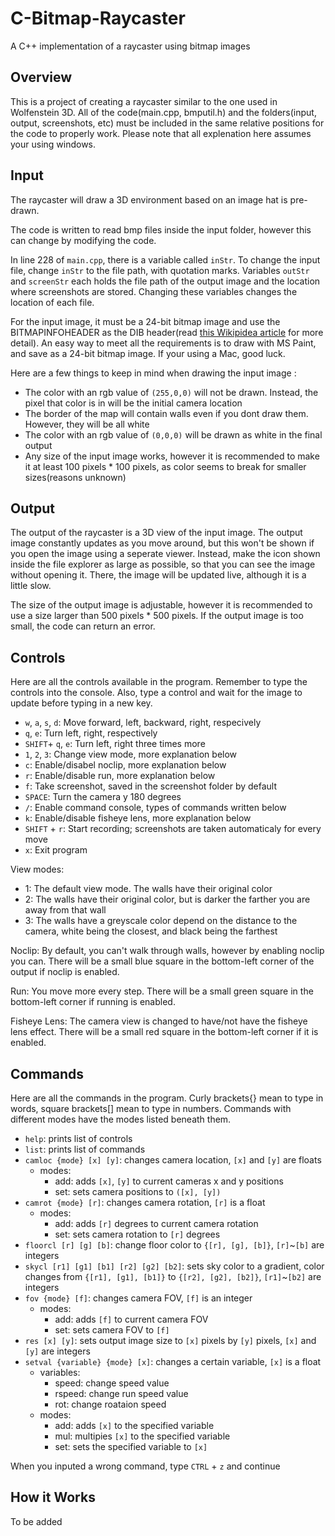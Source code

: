# C-Bitmap-Raycaster
A C++ implementation of a raycaster using bitmap images

## Overview
This is a project of creating a raycaster similar to the one used in Wolfenstein 3D. All of the code(main.cpp, bmputil.h) and the folders(input, output, screenshots, etc) must be included in the same relative positions for the code to properly work. Please note that all explenation here assumes your using windows.

## Input
The raycaster will draw a 3D environment based on an image hat is pre-drawn.

The code is written to read bmp files inside the input folder, however this can change by modifying the code.

In line 228 of `main.cpp`, there is a variable called `inStr`. To change the input file, change `inStr` to the file path, with quotation marks. Variables `outStr` and `screenStr` each holds the file path of the output image and the location where screenshots are stored. Changing these variables changes the location of each file.

For the input image, it must be a 24-bit bitmap image and use the BITMAPINFOHEADER as the DIB header(read [this Wikipidea article](https://en.wikipedia.org/wiki/BMP_file_format#DIB_header_(bitmap_information_header)) for more detail). An easy way to meet all the requirements is to draw with MS Paint, and save as a 24-bit bitmap image. If your using a Mac, good luck.

Here are a few things to keep in mind when drawing the input image :
* The color with an rgb value of `(255,0,0)` will not be drawn. Instead, the pixel that color is in will be the initial camera location
* The border of the map will contain walls even if you dont draw them. However, they will be all white
* The color with an rgb value of `(0,0,0)` will be drawn as white in the final output
* Any size of the input image works, however it is recommended to make it at least 100 pixels * 100 pixels, as color seems to break for smaller sizes(reasons unknown)

## Output
The output of the raycaster is a 3D view of the input image. The output image constantly updates as you move around, but this won't be shown if you open the image using a seperate viewer. Instead, make the icon shown inside the file explorer as large as possible, so that you can see the image without opening it. There, the image will be updated live, although it is a little slow.

The size of the output image is adjustable, however it is recommended to use a size larger than 500 pixels * 500 pixels. If the output image is too small, the code can return an error.

## Controls
Here are all the controls available in the program. Remember to type the controls into the console. Also, type a control and wait for the image to update before typing in a new key.
* `w`, `a`, `s`, `d`: Move forward, left, backward, right, respecively
* `q`, `e`: Turn left, right, respectively
* `SHIFT`+ `q`, `e`: Turn left, right three times more
* `1`, `2`, `3`: Change view mode, more explanation below
* `c`: Enable/disabel noclip, more explanation below
* `r`: Enable/disable run, more explanation below
* `f`: Take screenshot, saved in the screenshot folder by default
* `SPACE`: Turn the camera y 180 degrees
* `/`: Enable command console, types of commands written below
* `k`: Enable/disable fisheye lens, more explanation below
* `SHIFT` + `r`: Start recording; screenshots are taken automaticaly for every move
* `x`: Exit program

View modes:
* 1: The default view mode. The walls have their original color
* 2: The walls have their original color, but is darker the farther you are away from that wall
* 3: The walls have a greyscale color depend on the distance to the camera, white being the closest, and black being the farthest

Noclip: By default, you can't walk through walls, however by enabling noclip you can. There will be a small blue square in the bottom-left corner of the output if noclip is enabled.

Run: You move more every step. There will be a small green square in the bottom-left corner if running is enabled.

Fisheye Lens: The camera view is changed to have/not have the fisheye lens effect. There will be a small red square in the bottom-left corner if it is enabled.

## Commands
Here are all the commands in the program. Curly brackets{} mean to type in words, square brackets[] mean to type in numbers. Commands with different modes have the modes listed beneath them.
* `help`: prints list of controls
* `list`: prints list of commands
* `camloc {mode} [x] [y]`: changes camera location, `[x]` and `[y]` are floats
	* modes:
		* add: adds `[x]`, `[y]` to current cameras x and y positions
		* set: sets camera positions to `([x], [y])`
* `camrot {mode} [r]`: changes camera rotation, `[r]` is a float
	* modes:
		* add: adds `[r]` degrees to current camera rotation
		* set: sets camera rotation to `[r]` degrees
* `floorcl [r] [g] [b]`: change floor color to `{[r], [g], [b]}`, `[r]`~`[b]` are integers
* `skycl [r1] [g1] [b1] [r2] [g2] [b2]`: sets sky color to a gradient, color changes from `{[r1], [g1], [b1]}` to `{[r2], [g2], [b2]}`, `[r1]`~`[b2]` are integers
* `fov {mode} [f]`: changes camera FOV, `[f]` is an integer
	* modes:
		* add: adds `[f]` to current camera FOV
		* set: sets camera FOV to `[f]`
* `res [x] [y]`: sets output image size to `[x]` pixels by `[y]` pixels, `[x]` and `[y]` are integers
* `setval {variable} {mode} [x]`: changes a certain variable, `[x]` is a float
	* variables:
		* speed: change speed value
		* rspeed: change run speed value
		* rot: change roataion speed
	* modes:
		* add: adds `[x]` to the specified variable
		* mul: multipies `[x]` to the specified variable
		* set: sets the specified variable to `[x]`

When you inputed a wrong command, type `CTRL` + `z` and continue

## How it Works
To be added

